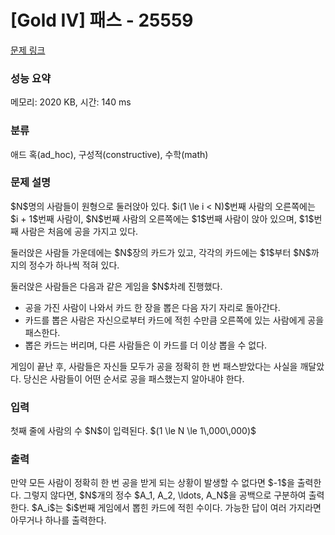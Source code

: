 # [Gold IV] 패스 - 25559 

[문제 링크](https://www.acmicpc.net/problem/25559) 

### 성능 요약

메모리: 2020 KB, 시간: 140 ms

### 분류

애드 혹(ad_hoc), 구성적(constructive), 수학(math)

### 문제 설명

<p>$N$명의 사람들이 원형으로 둘러앉아 있다. $i(1 \le i < N)$번째 사람의 오른쪽에는 $i + 1$번째 사람이, $N$번째 사람의 오른쪽에는 $1$번째 사람이 앉아 있으며, $1$번째 사람은 처음에 공을 가지고 있다.</p>

<p>둘러앉은 사람들 가운데에는 $N$장의 카드가 있고, 각각의 카드에는 $1$부터 $N$까지의 정수가 하나씩 적혀 있다.</p>

<p>둘러앉은 사람들은 다음과 같은 게임을 $N$차례 진행했다.</p>

<ul>
	<li>공을 가진 사람이 나와서 카드 한 장을 뽑은 다음 자기 자리로 돌아간다.</li>
	<li>카드를 뽑은 사람은 자신으로부터 카드에 적힌 수만큼 오른쪽에 있는 사람에게 공을 패스한다.</li>
	<li>뽑은 카드는 버리며, 다른 사람들은 이 카드를 더 이상 뽑을 수 없다.</li>
</ul>

<p>게임이 끝난 후, 사람들은 자신들 모두가 공을 정확히 한 번 패스받았다는 사실을 깨달았다. 당신은 사람들이 어떤 순서로 공을 패스했는지 알아내야 한다.</p>

### 입력 

 <p>첫째 줄에 사람의 수 $N$이 입력된다. $(1 \le N \le 1\,000\,000)$</p>

### 출력 

 <p>만약 모든 사람이 정확히 한 번 공을 받게 되는 상황이 발생할 수 없다면 $-1$을 출력한다. 그렇지 않다면, $N$개의 정수 $A_1, A_2, \ldots, A_N$을 공백으로 구분하여 출력한다. $A_i$는 $i$번째 게임에서 뽑힌 카드에 적힌 수이다. 가능한 답이 여러 가지라면 아무거나 하나를 출력한다.</p>


